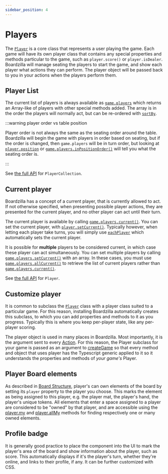 ```yaml
---
sidebar_position: 4
---
```

# Players

The [`Player`](../api/classes/Player) is a core class that represents a user
playing the game. Each game will have its own player class that contains any
special properties and methods particular to the game, such as `player.score()`
or `player.isDealer`. Boardzilla will manage seating the players to start the
game, and show each player what actions they can perform. The player object will
be passed back to you in your actions when the players perform them.

## Player List

The current list of players is always available as
[`game.players`](../api/classes/Game#players) which returns an Array-like of
players with other special methods added. The array is in the order the players
will normally act, but can be re-ordered with
[`sortBy`](../api/classes/PlayerCollection#sortby).

:::warning player order vs table position

Player order is not always the same as the seating order around the
table. Boardzilla will begin the game with players in order based on seating,
but if the order is changed, then `game.players` will be in turn order, but
looking at [`player.position`](../api/classes/Player#position) or
[`game.players.inPositionOrder()`](../api/classes/Game#inpositionorder) will tell
you what the seating order is.

:::

See [the full API](../api/classes/PlayerCollection) for `PlayerCollection`.

## Current player

Boardzilla has a concept of a current player, that is currently allowed to
act. If not otherwise specified, when presenting possible player actions, they
are presented for the current player, and no other player can act until their
turn.

The current player is available by calling
[`game.players.current()`](../api/classes/PlayerCollection#current). You can set
the current player, with
[`player.setCurrent()`](../api/classes/Player#setcurrent). Typically however,
when letting each player take turns, you will simply use
[`eachPlayer`](flow#eachplayer) which automatically sets the current player.

It is possible for **multiple** players to be considered current, in which case
these player can act simultaneously. You can set multiple players by calling
[`game.players.setCurrent()`](../api/classes/PlayerCollection#setcurrent) with
an array. In these cases, you must use
[`game.players.allCurrent()`](../api/classes/PlayerCollection#allcurrent) to
retrieve the list of current players rather than
[`game.players.current()`](../api/classes/PlayerCollection#current).

See [the full API](../api/classes/Player) for `Player`.

## Customize player

It is common to subclass the [`Player`](../api/classes/Player) class with a
player class suited to a particular game. For this reason, installing Boardzilla
automatically creates this subclass, to which you can add properties and methods
to it as you progress. Typically this is where you keep per-player state, like
any per-player scoring.

The player object is used in many places in Boardzilla. Most importantly, it is
the argument sent to every [Action](actions). For this reason, the Player
subclass for your game is passed as an argument to
[createGame](../api/modules.md#creategame) so that every method and object that
uses player has the Typescript generic applied to it so it understands the
properties and methods of *your game's* Player.

## Player Board elements 

As described in [Board Structure](board#ownership), player's can own elements of the board
by setting its `player` property to the player you choose. This marks the
element as being assigned to this player, e.g. the player mat, the player's
hand, the player's unique tokens. All elements that enter a space assigned to a
player are considered to be "owned" by that player, and are accessible using the
[player.my](../api/classes/Player#my) and
[player.allMy](../api/classes/Player#allmy) methods for finding respectively one
or many owned elements.

## Profile badge

It is generally good practice to place the
[<ProfileBadge>](../api/modules#profilebadge) component into the UI to mark the
player's area of the board and show information about the player, such as
score. This automatically displays if it's the player's turn, whether they're
online, and links to their profile, if any. It can be further customized with
CSS.
